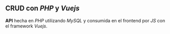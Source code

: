 ## CRUD con _PHP_ y _Vuejs_

**API** hecha en _PHP_ utilizando _MySQL_ y consumida en el frontend por _JS_ con el framework _Vuejs_.
